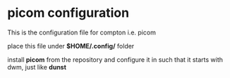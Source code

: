 # picom configuration #
This is the configuration file for compton i.e. picom

place this file under **$HOME/.config/** folder

install **picom** from the repository and configure it in such that it starts with dwm, just like **dunst**
